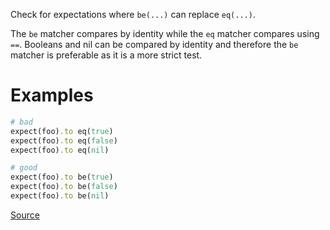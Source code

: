 
Check for expectations where `be(...)` can replace `eq(...)`.

The `be` matcher compares by identity while the `eq` matcher compares
using `==`. Booleans and nil can be compared by identity and therefore
the `be` matcher is preferable as it is a more strict test.

# Examples

```ruby
# bad
expect(foo).to eq(true)
expect(foo).to eq(false)
expect(foo).to eq(nil)

# good
expect(foo).to be(true)
expect(foo).to be(false)
expect(foo).to be(nil)
```

[Source](http://www.rubydoc.info/gems/rubocop/RuboCop/Cop/RSpec/BeEq)